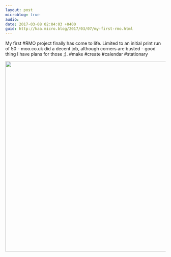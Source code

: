 ```yaml
---
layout: post
microblog: true
audio: 
date: 2017-03-08 02:04:03 +0400
guid: http://kaa.micro.blog/2017/03/07/my-first-rmo.html
---
```

My first #RMO project finally has come to life. Limited to an initial print run of 50 - moo.co.uk did a decent job, although corners are busted - good thing I have plans for those ;). #make #create #calendar #stationary

<img src="https://www.kaa.bz/uploads/2018/425bb7be6f.jpg" width="600" height="600" />
